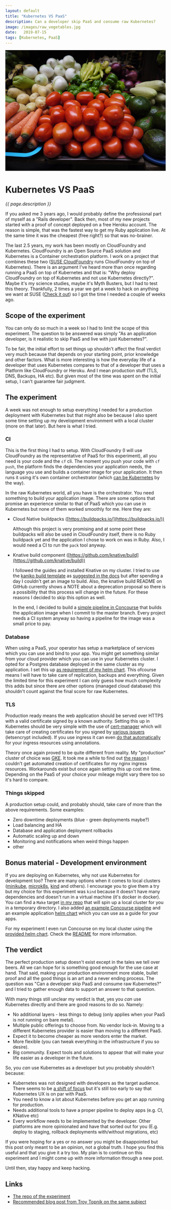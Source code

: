 ```yaml
---
layout: default
title: "Kubernetes VS PaaS"
description: Can a developer skip PaaS and consume raw Kubernetes?
image: /images/raw_vegetables.jpg
date:   2019-07-15
tags: [Kubernetes, PaaS]
---
```


![Raw Vegetables](/images/raw_vegetables.jpg)

# Kubernetes VS PaaS
_{{ page.description }}_

If you asked me 3 years ago, I would probably define the professional part of myself as a "Rails developer". Back then, most of my new projects started with a proof of concept deployed on a free Heroku account. The reason is simple, that was the fastest way to get my Ruby application live. At the same time it was the cheapest (free right?) so that was no-brainer.

The last 2.5 years, my work has been mostly on CloudFoundry and Kubernetes. CloudFoundry is an Open Source PaaS solution and Kubernetes is a Container orchestration platform. I work on a project that combines these two ([SUSE CloudFoundry](https://github.com/suse/scf) runs CloudFoundry on top of Kubernetes). There is an argument I've heard more than once regarding running a PaaS on top of Kubernetes and that is: "Why deploy CloudFoundry on top of Kubernetes and not use Kubernetes directly?". Maybe it's my science studies, maybe it's Myth Busters, but I had to test this theory. Thankfully, 2 times a year we get a week to hack on anything we want at SUSE ([Check it out](https://hackweek.suse.com/)) so I got the time I needed a couple of weeks ago.

## Scope of the experiment

You can only do so much in a week so I had to limit the scope of this experiment. The question to be answered was simply "As an application developer, is it realistic to skip PaaS and live with just Kubernetes?".

To be fair, the initial effort to set things up shouldn't affect the final verdict very much because that depends on your starting point, prior knowledge and other factors. What is more interesting is how the everyday life of a developer that uses Kubernetes compares to that of a developer that uses a Platform like CloudFoundry or Heroku. And I mean production stuff (TLS, DNS, Backups, HA etc). But given most of the time was spent on the initial setup, I can't guarantee fair judgment.

## The experiment

A week was not enough to setup everything I needed for a production deployment with Kubernetes but that might also be because I also spent some time setting up my development environment with a local cluster (more on that later). But here is what I tried.

### CI

This is the first thing I had to setup. With CloudFoundry (I will use CloudFoundry as the representative of PaaS for this experiment), all you need is your code and the `cf` cli. The moment you push your code with `cf push`, the platform finds the dependencies your application needs, the language you use and builds a container image for your application. It then runs it using it's own container orchestrator (which [can be Kubernetes](https://www.cloudfoundry.org/project-eirini/) by the way).

In the raw Kubernetes world, all you have is the orchestrator. You need something to build your application image. There are some options that promise an experience similar to that of PaaS which you can use in Kubernetes but none of them worked smoothly for me. Here they are:

- Cloud Native buildpacks ([https://buildpacks.io/](https://buildpacks.io/))

  Although this project is very promising and at some point these buildpacks will also be used in CloudFoundry itself, there is no Ruby buildpack yet and the application I chose to work on was in Ruby. Also, I would need a CI to run the `pack` tool anyway.

- Knative build component ([https://github.com/knative/build](https://github.com/knative/build))

  I followed the guides and installed Knative on my cluster. I tried to use the [kaniko build template](https://github.com/knative/build-templates/tree/master/kaniko) as [suggested in the docs](https://knative.dev/docs/build/build-templates/#example-template) but after spending a day I couldn't get an image to build. Also, the knative build README on GitHub currently shows a NOTE about a deprecation proposal so there is a possibility that this process will change in the future. For these reasons I decided to skip this option as well.

  In the end, I decided to build a [simple pipeline in Concourse](https://github.com/jimmykarily/kubaas/tree/master/examples/concourse_pipeline) that builds the application image when I commit to the master branch. Every project needs a CI system anyway so having a pipeline for the image was a small price to pay.

### Database

When using a PaaS, your operator has setup a marketplace of services which you can use and bind to your app. You might get something similar from your cloud provider which you can use in your Kubernetes cluster. I opted for a Postgres database deployed in the same cluster as my application. I set this up [as requirement of my helm chart](https://github.com/jimmykarily/kubaas/blob/master/examples/app-helm/requirements.yaml#L2). This ofcourse means I will have to take care of replication, backups and everything. Given the limited time for this experiment I can only guess how much complexity this adds but since there are other options (managed cloud database) this shouldn't count against the final score for raw Kubernetes.

### TLS

Production ready means the web application should be served over HTTPS with a valid certificate signed by a known authority. Setting this up in Kubernetes should be very simple with the use of [cert-manager](https://docs.cert-manager.io/en/latest/) which will take care of creating certificates for you signed by [various issuers](https://docs.cert-manager.io/en/latest/tasks/issuers/index.html#supported-issuer-types) (letsencrypt included). If you use ingress it can even [do that automatically](https://docs.cert-manager.io/en/latest/tasks/issuing-certificates/ingress-shim.html) for your ingress resources using annotations.

Theory once again proved to be quite different from reality. My "production" cluster of choice was [GKE](https://cloud.google.com/kubernetes-engine/). It took me a while to find out [the reason](https://github.com/jetstack/cert-manager/issues/1666) I couldn't get automated creation of certificates for my nginx ingress resources. Workarounds exist but once again setting this up cost me time. Depending on the PaaS of your choice your mileage might vary there too so it's hard to compare.

### Things skipped

A production setup could, and probably should, take care of more than the above requirements. Some examples:

- Zero downtime deployments (blue - green deployments maybe?)
- Load balancing and HA
- Database and application deployment rollbacks
- Automatic scaling up and down
- Monitoring and notifications when weird things happen
- other

## Bonus material - Development environment

If you are deploying on Kubernetes, why not use Kubernetes for development too? There are many options when it comes to local clusters ([minikube](https://kubernetes.io/docs/setup/learning-environment/minikube/), [microk8s](https://microk8s.io/), [kind](https://github.com/kubernetes-sigs/kind) and others). I encourage you to give them a try but my choice for this experiment was `kind` because it doesn't have many dependencies and doesn't run in a virtual machine (it's docker in docker). You can find a `Make` target [in my repo](https://github.com/jimmykarily/kubaas/blob/master/Makefile#L4) that will spin up a local cluster for you in a temporary directory. I also added [an example Concourse pipeline](https://github.com/jimmykarily/kubaas/tree/master/examples/concourse_pipeline) and an example application [helm chart](https://github.com/jimmykarily/kubaas/tree/master/examples/app-helm) which you can use as a guide for your apps.

For my experiment I even run Concourse on my local cluster using the [provided helm chart](https://github.com/helm/charts/tree/master/stable/concourse). Check the [README](https://github.com/jimmykarily/kubaas#automation---ci) for more information.

## The verdict

The perfect production setup doesn't exist except in the tales we tell over beers. All we can hope for is something good enough for the use case at hand. That said, making your production environment more stable, bullet proof and all the good things is an art and a never ending process. The question was "Can a developer skip PaaS and consume raw Kubernetes?" and I tried to gather enough data to support an answer to that question.

With many things still unclear my verdict is that, yes you *can* use Kubernetes directly and there are good reasons to do so. Namely:

- No additional layers - less things to debug (only applies when your PaaS is not running on bare metal).
- Multiple public offerings to choose from. No vendor lock-in. Moving to a different Kubernetes provider is easier than moving to a different PaaS.
- Expect it to become cheaper as more vendors enter the market.
- More flexible (you can tweak everything in the infrastructure if you so desire).
- Big community. Expect tools and solutions to appear that will make your life easier as a developer in the future.

So, you *can* use Kubernetes as a developer but you probably shouldn't because:

- Kubernetes was not designed with developers as the target audience. There seems to be [a shift of focus](https://github.com/google/kf) but it's still too early to say that Kubernetes UX is on par with PaaS.
- You need to know a lot about Kubernetes before you get an app running for production.
- Needs additional tools to have a proper pipeline to deploy apps (e.g. CI, KNative etc)
- Every workflow needs to be implemented by the developer. Other platforms are more opinionated and have that sorted out for you (E.g. deploy to staging, rollback deployments with/without migrations, etc)

If you were hoping for a yes or no answer you might be disappointed but this post only meant to be an opinion, not a global truth. I hope you find this useful and that you give it a try too. My plan is to continue on this experiment and I might come up with more information through a new post.

Until then, stay happy and keep hacking.


## Links

- [The repo of the experiment](https://github.com/jimmykarily/kubaas)
- [Recommended blog post from Troy Topnik on the same subject](https://www.suse.com/c/the-holy-grail-of-paas-on-kubernetes/)

